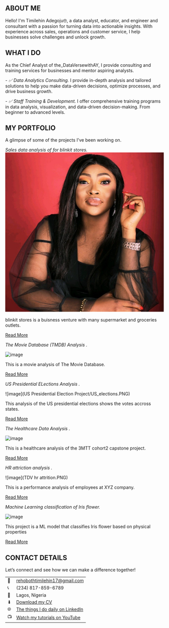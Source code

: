 <!--Section 1: Introduce your self-->
## ABOUT ME

Hello! I'm Timilehin Adegoju🤓, a data analyst, educator, and engineer and consultant with a passion for turning data into actionable insights. With experience across sales, operations and customer service, I help businesses solve challenges and unlock growth.


<!--Mention your top/relevant skills here - core and soft skills-->
## WHAT I DO

As the Chief Analyst of the_DataVersewithAY, I provide consulting and training services for businesses and mentor aspiring analysts.

*- ✅ Data Analytics Consulting.*
I provide in-depth analysis and tailored solutions to help you make data-driven decisions, optimize processes, and drive business growth. 

*- ✅ Staff Training & Development.*
I offer comprehensive training programs in data analysis, visualization, and data-driven decision-making. From beginner to advanced levels. 


<!--Section 2: List 3-4 key projects-->
## MY PORTFOLIO 

A glimpse of some of the projects I've been working on.

*Sales data analysis of for blinkit stores.*
![image](1736240924458.jpeg)

blinkit stores is a buisness venture with many supermarket and groceries outlets.


[Read More](https://www.linkdin.com/pulse/predictive-modeling-hypothesis-testing/)

*The Movie Database (TMDB) Analysis .*

![image](tmdb_movies.jpg)

This is a movie analysis of The Movie Database. 

[Read More](https://github.com/AyobamiOOje/TMDB_movie.analysis/blob/main/README.md)

*US Presidential ELections Analysis .*

![image](US Presidential Election Project/US_elections.PNG)

This analysis of the US presidential elections shows the votes accross states. 

[Read More](https://www.linkdin.com/pulse/predictive-modeling/)

*The Healthcare Data Analysis .*

![image](Best-Hospital-pics.jpg)

This is a healthcare analysis of the 3MTT cohort2 capstone project. 

[Read More](https://github.com/AyobamiOOje/health_care_analysis-3MTT-C2-/tree/main)

*HR attriction analysis .*

![image](TDV hr attrition.PNG)

This is a performance analysis of employees at XYZ company. 

[Read More](https://www.linkdin.com/pulse/predictive-modeling-hypothesis-testing-using-titanic-dataset/)

*Machine Learning classification of Iris flower.*

![image](Iris-Flower.jpg)

This project is a ML model that classifies Iris flower based on physical properties

[Read More](https://www.linkdin.com/pulse/predictive-modeling-hypothesis-testing-using-titanic-de/)


## CONTACT DETAILS

Let’s connect and see how we can make a difference together!
<table>
  <tbody>
    <tr>
      <td>📧</td>
      <td><a href="mailto:rehobothtimilehin17@gmail.com">rehobothtimilehin17@gmail.com</a></td>
    </tr>
    <tr>
      <td>📞</td>
      <td>(234) 817-859-6789</td>
    </tr>
    <tr>
      <td>📍</td>
      <td>Lagos, Nigeria</td>
    </tr>
    <tr>
      <td>⬇</td>
      <td><a href="https://docs.google.com/document/d/11TlgPj6O1fFqwOL-RT4iGzke9IuW5E5vbqANcoVG9Ig/edit?usp=sharing">Download my CV</a></td>
    </tr>
    <tr>
      <td>🌐</td>
      <td><a href="https://linkedin.com/in/ayobami-oje">The things I do daily on LinkedIn</a></td>
    </tr>
    <tr>
      <td>📺</td>
      <td><a href="https://www.youtube.com/@theDataVersewithAY">Watch my tutorials on YouTube</a></td>
    </tr>
  </tbody>
</table>


